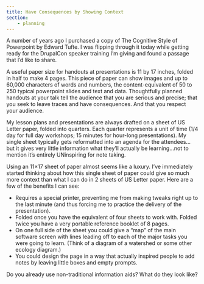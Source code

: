 ```yaml
---
title: Have Consequences by Showing Context
section:
    - planning
---
```


A number of years ago I purchased a copy of The Cognitive Style of Powerpoint by Edward Tufte. I was flipping through it today while getting ready for the DrupalCon speaker training I’m giving and found a passage that I’d like to share.

A useful paper size for handouts at presentations is 11 by 17 inches, folded in half to make 4 pages. This piece of paper can show images and up to 60,000 characters of words and numbers, the content-equivalent of 50 to 250 typical powerpoint slides and text and data. Thoughtfully planned handouts at your talk tell the audience that you are serious and precise; that you seek to leave traces and have consequences. And that you respect your audience.

My lesson plans and presentations are always drafted on a sheet of US Letter paper, folded into quarters. Each quarter represents a unit of time (1/4 day for full day workshops; 15 minutes for hour-long presentations). My single sheet typically gets reformatted into an agenda for the attendees…but it gives very little information what they’ll actually be learning…not to mention it’s entirely UNinspiring for note taking.

Using an 11×17 sheet of paper almost seems like a luxury. I’ve immediately started thinking about how this single sheet of paper could give so much more context than what I can do in 2 sheets of US Letter paper. Here are a few of the benefits I can see:

- Requires a special printer, preventing me from making tweaks right up to the last minute (and thus forcing me to practice the delivery of the presentation).
- Folded once you have the equivalent of four sheets to work with. Folded twice you have a very portable reference booklet of 8 pages.
- On one full side of the sheet you could give a “map” of the main software screen with lines leading off to each of the major tasks you were going to learn. (Think of a diagram of a watershed or some other ecology diagram.)
- You could design the page in a way that actually inspired people to add notes by leaving little boxes and empty prompts.

Do you already use non-traditional information aids? What do they look like?
